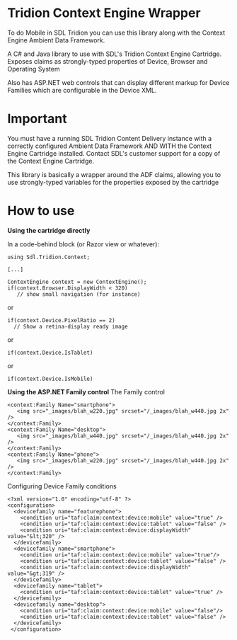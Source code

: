 Tridion Context Engine Wrapper
====================

To do Mobile in SDL Tridion you can use this library along with the Context Engine Ambient Data Framework.

A C# and Java library to use with SDL's Tridion Context Engine Cartridge. Exposes claims as strongly-typed properties of Device, Browser and Operating System

Also has ASP.NET web controls that can display different markup for Device Families which are configurable in the Device XML.

Important
=========

You must have a running SDL Tridion Content Delivery instance with a correctly configured Ambient Data Framework AND WITH the Context Engine Cartridge installed.
Contact SDL's customer support for a copy of the Context Engine Cartridge.

This library is basically a wrapper around the ADF claims, allowing you to use strongly-typed variables for the properties exposed by the cartridge

How to use
=====

**Using the cartridge directly**

In a code-behind block (or Razor view or whatever):

```
using Sdl.Tridion.Context;

[...]

ContextEngine context = new ContextEngine();
if(context.Browser.DisplayWidth < 320)
   // show small navigation (for instance)
```

or 

```
if(context.Device.PixelRatio == 2)
  // Show a retina-display ready image
```  
or
```
if(context.Device.IsTablet)
```
or
```
if(context.Device.IsMobile)
```

**Using the ASP.NET Family control**
The Family control
```
<context:Family Name="smartphone">
   <img src="_images/blah_w220.jpg" srcset="/_images/blah_w440.jpg 2x" />
</context:Family>
<context:Family Name="desktop">
   <img src="_images/blah_w440.jpg" srcset="/_images/blah_w440.jpg 2x" />
</context:Family>
<context:Family Name="phone">
   <img src="_images/blah_w220.jpg" srcset="/_images/blah_w440.jpg 2x" />
</context:Family>
```

Configuring Device Family conditions
```
<?xml version="1.0" encoding="utf-8" ?>
<configuration>
  <devicefamily name="featurephone">
    <condition uri="taf:claim:context:device:mobile" value="true" />
    <condition uri="taf:claim:context:device:tablet" value="false" />
    <condition uri="taf:claim:context:device:displayWidth" value="&lt;320" />
  </devicefamily>
  <devicefamily name="smartphone">
    <condition uri="taf:claim:context:device:mobile" value="true"/>
    <condition uri="taf:claim:context:device:tablet" value="false" />
    <condition uri="taf:claim:context:device:displayWidth" value="&gt;319" />
  </devicefamily>
  <devicefamily name="tablet">
    <condition uri="taf:claim:context:device:tablet" value="true" />
  </devicefamily>
  <devicefamily name="desktop">
    <condition uri="taf:claim:context:device:mobile" value="false"/>
    <condition uri="taf:claim:context:device:tablet" value="false" />
  </devicefamily>
 </configuration>
```
